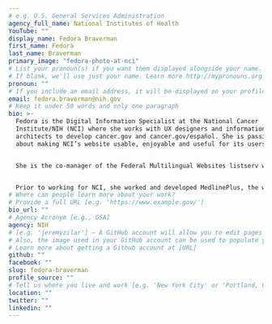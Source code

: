 ```yaml
---
# e.g. U.S. General Services Administration
agency_full_name: National Institutes of Health
YouTube: ""
display_name: Fedora Braverman
first_name: Fedora
last_name: Braverman
primary_image: "fedora-photo-at-nci"
# List your pronoun(s) if you want them displayed alongside your name.
# If blank, we'll use just your name. Learn more http://mypronouns.org
pronoun: ""
# If you include an email address, it will be displayed on your profile page
email: fedora.braverman@nih.gov
# Keep it under 50 words and only one paragraph
bio: >-
  Fedora is the Digital Information Specialist at the National Cancer
  Institute/NIH (NCI) where she works with UX designers and information
  architects to develop cancer.gov and cancer.gov/español. She is passionate
  about making NCI’s website usable, enjoyable and useful for its users.


  She is the co-manager of the Federal Multilingual Websites listserv where the community works together to solve common issues on health communication in other languages other than English.


  Prior to working for NCI, she worked and developed MedlinePlus, the website for consumer health information from the National Library of Medicine. She was the lead of the MedlinePlus en español, the NIH MedlinePlus magazine and the NIH MedlinePlus revista teams where her main goal was to present high quality health information to consumers in both English and Spanish.
# Where can people learn more about your work?
# Provide a full URL [e.g. 'https://www.example.gov/']
bio_url: ""
# Agency Acronym [e.g., GSA]
agency: NIH
# [e.g. 'jeremyzilar'] — A GitHub account will allow you to edit pages on Digital.gov.
# Also, the image used in your GitHub account can be used to populate your digital.gov profile photo.
# Learn more about getting a Github account at [URL]
github: ""
facebook: ""
slug: fedora-braverman
profile_source: ""
# Tell us where you live and work [e.g. 'New York City' or 'Portland, OR']
location: ""
twitter: ""
linkedin: ""
---
```

